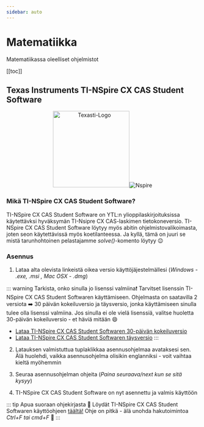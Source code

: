 ```yaml
---
sidebar: auto
---
```


# Matematiikka

Matematiikassa oleelliset ohjelmistot

[[toc]]

## Texas Instruments TI-NSpire CX CAS Student Software

<p align="center"><img src="/images/texasti.jpg" alt="Texasti-Logo" height="200"><img src="/images/NSpire.gif" alt="Nspire"></p>

### Mikä TI-NSpire CX CAS Student Software?

TI-NSpire CX CAS Student Software on YTL:n ylioppilaskirjoituksissa käytettävksi hyväksymän TI-Nsipre CX CAS-laskimen tietokoneversio. TI-NSpire CX CAS Student Software löytyy myös abitin ohjelmistovalikoimasta, joten seon käytettävissä myös koetilanteessa. Ja kyllä, tämä on juuri se mistä tarunhohtoinen pelastajamme _solve()_-komento löytyy 😉

### Asennus

1. Lataa alta olevista linkeistä oikea versio käyttöjäjestelmällesi (_Windows - .exe, .msi , Mac OSX - .dmg_)

::: warning Tarkista, onko sinulla jo lisenssi valmiina❗
Tarvitset lisenssin TI-NSpire CX CAS Student Softwaren käyttämiseen. Ohjelmasta on saatavilla 2 versiota ➡️ 30 päivän kokeiluversio ja täysversio, jonka käyttämiseen sinulla tulee olla lisenssi valmiina. Jos sinulla ei ole vielä lisenssiä, valitse huoletta 30-päivän kokeiluversio - et häviä mitään :smile:

- [Lataa TI-NSpire CX CAS Student Softwaren 30-päivän kokeiluversio](https://education.ti.com/fi/software/details/en/19A8C956FAD4460C91F04F6D24F167FE/ti-nspirecx_pc_trial)
- [Lataa TI-NSpire CX CAS Student Softwaren täysversio](https://education.ti.com/fi/software/details/en/AFCFF2853BC34DEFB4C0B8B156F92404/ti-nspirecx_pc_full)
:::

2. Latauksen valmistuttua tuplaklikkaa asennusohjelmaa avataksesi sen. Älä huolehdi, vaikka asennusohjelma olisikin englanniksi - voit vaihtaa kieltä myöhemmin

3. Seuraa asennusohjelman ohjeita (_Paina seuraava/next kun se sitä kysyy_)

4. TI-NSpire CX CAS Student Software on nyt asennettu ja valmis käyttöön

::: tip Apua suoraan ohjekirjasta 📕
Löydät TI-NSpire CX CAS Student Softwaren käyttöohjeen [täältä!](https://education.ti.com/download/fi/ed-tech/19A8C956FAD4460C91F04F6D24F167FE/CACFD97619DA4B8EBBCDDF3660367119/TI-NSpire_CX_SS_Guidebook_FI.pdf) Ohje on pitkä - älä unohda hakutoimintoa _Ctrl+F tai cmd+F_ 🔎
:::
